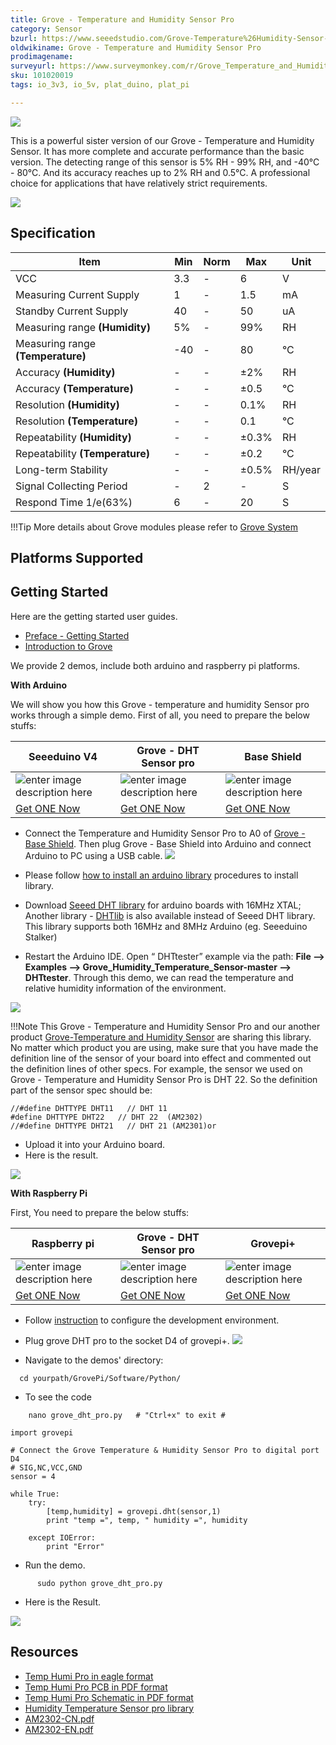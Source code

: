 ```yaml
---
title: Grove - Temperature and Humidity Sensor Pro
category: Sensor
bzurl: https://www.seeedstudio.com/Grove-Temperature%26Humidity-Sensor-Pro-p-838.html
oldwikiname: Grove - Temperature and Humidity Sensor Pro
prodimagename:
surveyurl: https://www.surveymonkey.com/r/Grove_Temperature_and_Humidity_Sensor_Pro
sku: 101020019
tags: io_3v3, io_5v, plat_duino, plat_pi

---
```

![](https://github.com/SeeedDocument/Grove-Temperature_and_Humidity_Sensor_Pro/raw/master/img/Temp_humi_pro.jpg)

 This is a powerful sister version of our Grove - Temperature and Humidity Sensor. It has more complete and accurate performance than the basic version. The detecting range of this sensor is 5% RH - 99% RH, and -40°C - 80°C. And its accuracy reaches up to 2% RH and 0.5°C. A professional choice for applications that have relatively strict requirements.

[![](https://github.com/SeeedDocument/Seeed-WiKi/raw/master/docs/images/300px-Get_One_Now_Banner-ragular.png)](https://www.seeedstudio.com/Grove-Temperature%26Humidity-Sensor-Pro-p-838.html)

Specification
-------------

|Item|		Min	|Norm	|Max	|Unit|
|---|---|---|---|---|
|VCC	|	3.3|	-|	6|	V|
|Measuring Current Supply	|	1|	-|	1.5|	mA|
|Standby Current Supply	|	40|	-|	50|	uA|
|Measuring range **(Humidity)**	|5%|	-|	99%|	RH|
|Measuring range **(Temperature)**|	-40|	-	|80|	°C|
|Accuracy	**(Humidity)**|-	|	-|	±2%|	RH|
|Accuracy **(Temperature)**	|-|-|	±0.5|	°C|
|Resolution	**(Humidity)**	|-|	-|	0.1%	|RH|
|Resolution **(Temperature)**	| -|-|	0.1|	°C|
|Repeatability	**(Humidity)**|	-|	-|	±0.3%|	RH|
|Repeatability **(Temperature)**|	-	|-	|±0.2|	°C|
|Long-term Stability|		-|	-	|±0.5%	|RH/year|
|Signal Collecting Period	|-|	2|	-|	S|
|Respond Time	1/e(63%)|	6|	-	|20|	S|

!!!Tip
    More details about Grove modules please refer to [Grove System](http://wiki.seeed.cc/Grove_System/)


Platforms Supported
------------------


Getting Started
---------------
Here are the getting started user guides.

- [Preface - Getting Started](https://github.com/SeeedDocument/Grove-Temperature_and_Humidity_Sensor_Pro/blob/master/res/Preface.pdf)
- [Introduction to Grove](http://wiki.seeed.cc/Grove_System/)

We provide 2 demos, include both arduino and raspberry pi platforms.

**With Arduino**

We will show you how this Grove - temperature and humidity Sensor pro works through a simple demo. First of all, you need to prepare the below stuffs:

| Seeeduino V4 | Grove - DHT Sensor pro | Base Shield |
|--------------|-------------|-----------------|
|![enter image description here](https://raw.githubusercontent.com/SeeedDocument/Grove_Light_Sensor/master/images/gs_1.jpg)|![enter image description here](https://github.com/SeeedDocument/Grove-Temperature_and_Humidity_Sensor_Pro/raw/master/img/gs_1.jpg)|![enter image description here](https://raw.githubusercontent.com/SeeedDocument/Grove_Light_Sensor/master/images/gs_4.jpg)|
|[Get ONE Now](http://www.seeedstudio.com/Seeeduino-V4.2-p-2517.html)|[Get ONE Now](https://www.seeedstudio.com/Grove-Temperature%26Humidity-Sensor-Pro-p-838.html)|[Get ONE Now](https://www.seeedstudio.com/Base-Shield-V2-p-1378.html)|


- Connect the Temperature and Humidity Sensor Pro to A0 of [Grove - Base Shield](http://wiki.seeed.cc/Base_Shield_V2/). Then plug Grove - Base Shield into Arduino and connect Arduino to PC using a USB cable.
![](https://github.com/SeeedDocument/Grove-Temperature_and_Humidity_Sensor_Pro/raw/master/img/Temperature%26Humidity_Sensor_Pro_demo_Seeeduino_600_s.jpg)

- Please follow [how to install an arduino library](http://wiki.seeed.cc/How_to_install_Arduino_Library/) procedures to install library.

- Download [Seeed DHT library](https://github.com/Seeed-Studio/Grove_Temperature_And_Humidity_Sensor) for arduino boards with 16MHz XTAL;  Another library - [DHTlib](https://github.com/RobTillaart/Arduino/tree/master/libraries/DHTlib) is also available instead of Seeed DHT library. This library supports both 16MHz and 8MHz Arduino (eg. Seeeduino Stalker)

- Restart the Arduino IDE. Open “ DHTtester” example via the path: **File --> Examples --> Grove_Humidity_Temperature_Sensor-master --> DHTtester**. Through this demo, we can read the temperature and relative humidity information of the environment.

![](https://github.com/SeeedDocument/Grove-Temperature_and_Humidity_Sensor_Pro/raw/master/img/library%20example.jpg)

!!!Note
    This Grove - Temperature and Humidity Sensor Pro and our another product [Grove-Temperature and Humidity Sensor](http://wiki.seeed.cc/Grove_Temperature_and_Humidity_Sensor/) are sharing this library. No matter which product you are using, make sure that you have made the definition line of the sensor of your board into effect and commented out the definition lines of other specs. For example, the sensor we used on Grove - Temperature and Humidity Sensor Pro is DHT 22. So the definition part of the sensor spec should be:

```
//#define DHTTYPE DHT11   // DHT 11
#define DHTTYPE DHT22   // DHT 22  (AM2302)
//#define DHTTYPE DHT21   // DHT 21 (AM2301)or
```
- Upload it into your Arduino board.
- Here is the result.


![](https://github.com/SeeedDocument/Grove-Temperature_and_Humidity_Sensor_Pro/raw/master/img/DHT_Test_Score.jpg)

**With Raspberry Pi**

First, You need to prepare the below stuffs:

|  Raspberry pi | Grove - DHT Sensor pro | Grovepi+ |
|--------------|-------------|-----------------|
|![enter image description here](https://github.com/SeeedDocument/Grove-Temperature_and_Humidity_Sensor_Pro/raw/master/img/pi.jpg)|![enter image description here](https://github.com/SeeedDocument/Grove-Temperature_and_Humidity_Sensor_Pro/raw/master/img/gs_1.jpg)|![enter image description here](https://github.com/SeeedDocument/Grove-Temperature_and_Humidity_Sensor_Pro/raw/master/img/grovepi%2B.jpg)|
|[Get ONE Now](https://www.seeedstudio.com/Raspberry-Pi-3-Model-B-p-2625.html)|[Get ONE Now](https://www.seeedstudio.com/Grove-Temperature%26Humidity-Sensor-Pro-p-838.html)|[Get ONE Now](https://www.seeedstudio.com/GrovePi%2B-p-2241.html)|


- Follow [instruction](http://wiki.seeed.cc/GrovePi_Plus/) to configure the development environment.

- Plug grove DHT pro to the socket D4 of grovepi+.
![](https://github.com/SeeedDocument/Grove-Temperature_and_Humidity_Sensor_Pro/raw/master/img/Grovalpi%20dht%20pro)
- Navigate to the demos' directory:

```
  cd yourpath/GrovePi/Software/Python/
```

- To see the code

```
    nano grove_dht_pro.py   # "Ctrl+x" to exit #
```


```
import grovepi

# Connect the Grove Temperature & Humidity Sensor Pro to digital port D4
# SIG,NC,VCC,GND
sensor = 4

while True:
    try:
        [temp,humidity] = grovepi.dht(sensor,1)
        print "temp =", temp, " humidity =", humidity

    except IOError:
        print "Error"
```


- Run the demo.

```
      sudo python grove_dht_pro.py
```
- Here is the Result.

![](https://github.com/SeeedDocument/Grove-Temperature_and_Humidity_Sensor_Pro/raw/master/img/Grovepi_dht_pro_00.png)

## Resources

- [Temp Humi Pro in eagle format](https://github.com/SeeedDocument/Grove-Temperature_and_Humidity_Sensor_Pro/raw/master/res/Temp_Humi_Pro_eagle_files.zip)
- [Temp Humi Pro PCB in PDF format](https://github.com/SeeedDocument/Grove-Temperature_and_Humidity_Sensor_Pro/raw/master/res/TemperatureHumidiy%20Pro%20PCB.pdf)
- [Temp Humi Pro Schematic in PDF format](https://github.com/SeeedDocument/Grove-Temperature_and_Humidity_Sensor_Pro/raw/master/res/TemperatureHumidiy%20Pro%20Schematic.pdf)
- [Humidity Temperature Sensor pro library](https://github.com/SeeedDocument/Grove-Temperature_and_Humidity_Sensor_Pro/raw/master/res/Humidity_Temperature_Sensor_pro.zip)
- [AM2302-CN.pdf](https://github.com/SeeedDocument/Grove-Temperature_and_Humidity_Sensor_Pro/raw/master/res/AM2302-CN.pdf)
- [AM2302-EN.pdf](https://github.com/SeeedDocument/Grove-Temperature_and_Humidity_Sensor_Pro/raw/master/res/AM2302-EN.pdf)
